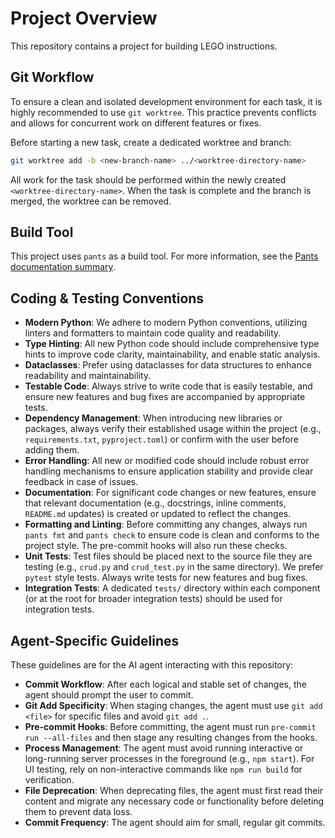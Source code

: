 # Project Overview

This repository contains a project for building LEGO instructions.

## Git Workflow

To ensure a clean and isolated development environment for each task, it is highly recommended to use `git worktree`. This practice prevents conflicts and allows for concurrent work on different features or fixes.

Before starting a new task, create a dedicated worktree and branch:

```bash
git worktree add -b <new-branch-name> ../<worktree-directory-name>
```

All work for the task should be performed within the newly created `<worktree-directory-name>`. When the task is complete and the branch is merged, the worktree can be removed.


## Build Tool

This project uses `pants` as a build tool. For more information, see the [Pants documentation summary](docs/pants-AGENTS.md).

## Coding & Testing Conventions

- **Modern Python**: We adhere to modern Python conventions, utilizing linters and formatters to maintain code quality and readability.
- **Type Hinting**: All new Python code should include comprehensive type hints to improve code clarity, maintainability, and enable static analysis.
- **Dataclasses**: Prefer using dataclasses for data structures to enhance readability and maintainability.
- **Testable Code**: Always strive to write code that is easily testable, and ensure new features and bug fixes are accompanied by appropriate tests.
- **Dependency Management**: When introducing new libraries or packages, always verify their established usage within the project (e.g., `requirements.txt`, `pyproject.toml`) or confirm with the user before adding them.
- **Error Handling**: All new or modified code should include robust error handling mechanisms to ensure application stability and provide clear feedback in case of issues.
- **Documentation**: For significant code changes or new features, ensure that relevant documentation (e.g., docstrings, inline comments, `README.md` updates) is created or updated to reflect the changes.
- **Formatting and Linting**: Before committing any changes, always run `pants fmt` and `pants check` to ensure code is clean and conforms to the project style. The pre-commit hooks will also run these checks.
- **Unit Tests**: Test files should be placed next to the source file they are testing (e.g., `crud.py` and `crud_test.py` in the same directory). We prefer `pytest` style tests. Always write tests for new features and bug fixes.
- **Integration Tests**: A dedicated `tests/` directory within each component (or at the root for broader integration tests) should be used for integration tests.

## Agent-Specific Guidelines

These guidelines are for the AI agent interacting with this repository:

- **Commit Workflow**: After each logical and stable set of changes, the agent should prompt the user to commit.
- **Git Add Specificity**: When staging changes, the agent must use `git add <file>` for specific files and avoid `git add .`.
- **Pre-commit Hooks**: Before committing, the agent must run `pre-commit run --all-files` and then stage any resulting changes from the hooks.
- **Process Management**: The agent must avoid running interactive or long-running server processes in the foreground (e.g., `npm start`). For UI testing, rely on non-interactive commands like `npm run build` for verification.
- **File Deprecation**: When deprecating files, the agent must first read their content and migrate any necessary code or functionality before deleting them to prevent data loss.
- **Commit Frequency**: The agent should aim for small, regular git commits.
